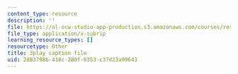 ```yaml
---
content_type: resource
description: ''
file: https://ol-ocw-studio-app-production.s3.amazonaws.com/courses/res-18-009-learn-differential-equations-up-close-with-gilbert-strang-and-cleve-moler-fall-2015/2d83798b418c280f0353c37d23a99643_mKYlNJhK_2o.srt
file_type: application/x-subrip
learning_resource_types: []
resourcetype: Other
title: 3play caption file
uid: 2d83798b-418c-280f-0353-c37d23a99643
---
```

